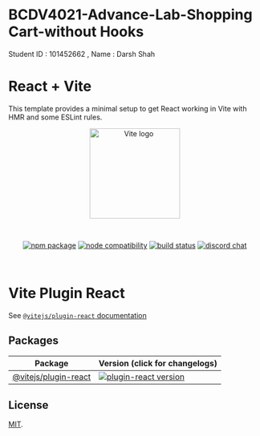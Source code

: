# BCDV4021-Advance-Lab-Shopping Cart-without Hooks

Student ID : 101452662 , Name : Darsh Shah

# React + Vite

This template provides a minimal setup to get React working in Vite with HMR and some ESLint rules.

<p align="center">
  <a href="https://vitejs.dev" target="_blank" rel="noopener noreferrer">
    <img width="180" src="https://vitejs.dev/logo.svg" alt="Vite logo">
  </a>
</p>
<br/>
<p align="center">
  <a href="https://npmjs.com/package/@vitejs/plugin-react"><img src="https://img.shields.io/npm/v/@vitejs/plugin-react.svg" alt="npm package"></a>
  <a href="https://nodejs.org/en/about/releases/"><img src="https://img.shields.io/node/v/vite.svg" alt="node compatibility"></a>
  <a href="https://github.com/vitejs/vite-plugin-react/actions/workflows/ci.yml"><img src="https://github.com/vitejs/vite-plugin-react/actions/workflows/ci.yml/badge.svg?branch=main" alt="build status"></a>
  <a href="https://chat.vitejs.dev"><img src="https://img.shields.io/badge/chat-discord-blue?style=flat&logo=discord" alt="discord chat"></a>
</p>
<br/>

# Vite Plugin React

See [`@vitejs/plugin-react` documentation](packages/plugin-react/README.md)

## Packages

| Package                                       | Version (click for changelogs)                                                                                                 |
| --------------------------------------------- | :----------------------------------------------------------------------------------------------------------------------------- |
| [@vitejs/plugin-react](packages/plugin-react) | [![plugin-react version](https://img.shields.io/npm/v/@vitejs/plugin-react.svg?label=%20)](packages/plugin-react/CHANGELOG.md) |

## License

[MIT](LICENSE).